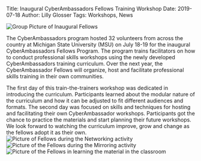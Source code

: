 Title: Inaugural CyberAmbassadors Fellows Training Workshop
Date: 2019-07-18
Author: Lilly Glosser
Tags: Workshops, News

![Group Picture of Inaugural Fellows](http://colbrydi.github.io/cyberambassadors/images/Fellows_Group.png)

The CyberAmbassadors program hosted 32 volunteers from across the country at Michigan State University (MSU) on July 18-19 for the inaugural CyberAmbassadors Fellows Program. The program trains facilitators on how to conduct professional skills workshops using the newly developed CyberAmbassadors training curriculum. Over the next year, the CyberAmbassador Fellows will organize, host and facilitate professional skills training in their own communities.  

The first day of this train-the-trainers workshop was dedicated in introducing the curriculum. Participants learned about the modular nature of the curriculum and how it can be adjusted to fit different audiences and formats. The second day was focused on skills and techniques for hosting and facilitating their own CyberAmbassador workshops. Participants got the chance to practice the materials and start planning their future workshops. We look forward to watching the curriculum improve, grow and change as the fellows adopt it as their own.
![Picture of Fellows during the Networking activity](http://colbrydi.github.io/cyberambassadors/images/Fellows_Networking.png)
![Picture of the Fellows during the Mirroring activity](http://colbrydi.github.io/cyberambassadors/images/Fellows_Mirror.png)
![Picture of the Fellows in learning the material in the classroom ](http://colbrydi.github.io/cyberambassadors/images/Fellows_Classrom.png)
